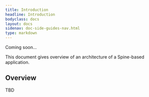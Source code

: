 ```yaml
---
title: Introduction
headline: Introduction
bodyclass: docs
layout: docs
sidenav: doc-side-guides-nav.html
type: markdown
---
```


<p class="coming-soon">Coming soon...</p>

<p>This document gives overview of an architecture of
a Spine-based application.</p>

<div id="toc" class="toc hide-block"></div>

## Overview

TBD

